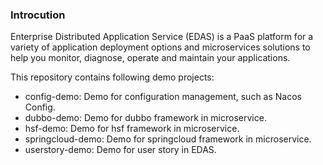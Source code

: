 ### Introcution

Enterprise Distributed Application Service (EDAS) is a PaaS platform for a variety of application deployment options and microservices solutions to help you monitor, diagnose, operate and maintain your applications.

This repository contains following demo projects:
* config-demo: Demo for configuration management, such as Nacos Config.
* dubbo-demo: Demo for dubbo framework in microservice.
* hsf-demo: Demo for hsf framework in microservice.
* springcloud-demo: Demo for springcloud framework in microservice.
* userstory-demo: Demo for user story in EDAS.

